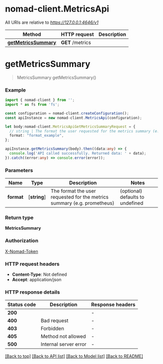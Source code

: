 # nomad-client.MetricsApi

All URIs are relative to *https://127.0.0.1:4646/v1*

Method | HTTP request | Description
------------- | ------------- | -------------
[**getMetricsSummary**](MetricsApi.md#getMetricsSummary) | **GET** /metrics | 


# **getMetricsSummary**
> MetricsSummary getMetricsSummary()


### Example


```typescript
import { nomad-client } from '';
import * as fs from 'fs';

const configuration = nomad-client.createConfiguration();
const apiInstance = new nomad-client.MetricsApi(configuration);

let body:nomad-client.MetricsApiGetMetricsSummaryRequest = {
  // string | The format the user requested for the metrics summary (e.g. prometheus) (optional)
  format: "format_example",
};

apiInstance.getMetricsSummary(body).then((data:any) => {
  console.log('API called successfully. Returned data: ' + data);
}).catch((error:any) => console.error(error));
```


### Parameters

Name | Type | Description  | Notes
------------- | ------------- | ------------- | -------------
 **format** | [**string**] | The format the user requested for the metrics summary (e.g. prometheus) | (optional) defaults to undefined


### Return type

**MetricsSummary**

### Authorization

[X-Nomad-Token](README.md#X-Nomad-Token)

### HTTP request headers

 - **Content-Type**: Not defined
 - **Accept**: application/json


### HTTP response details
| Status code | Description | Response headers |
|-------------|-------------|------------------|
**200** |  |  -  |
**400** | Bad request |  -  |
**403** | Forbidden |  -  |
**405** | Method not allowed |  -  |
**500** | Internal server error |  -  |

[[Back to top]](#) [[Back to API list]](README.md#documentation-for-api-endpoints) [[Back to Model list]](README.md#documentation-for-models) [[Back to README]](README.md)


